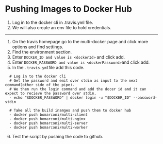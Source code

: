 # Pushing Images to Docker Hub
1. Log in to the docker cli in .travis.yml file.  
2. We will also create an env file to hold credentials.  
--- 
1. On the travis homepage go to the multi-docker page and click more options and find settings.  
2. Find the environment section.  
3. Enter ```DOCKER_ID and value is <dockerId>``` and click add.  
4. Enter ```DOCKER_PASSWORD and value is <dockerPassword>```and click add.  
5. In the ```.travis.yml```file add this code.  
```
  # Log in to the docker cli
  # Get the password and emit over stdin as input to the next command(other side of the pipe).
  # We then run the login command and add the docer id and it can expect to recieve the password over stdin.
  - echo "$DOCKER_PASSWORD" | docker login -u "$DOCKER_ID" --password-stdin

  # Take all the build inamges and push them to docker hub
  - docker push bomarconi/multi-client
  - docker push bomarconi/multi-nginx
  - docker push bomarconi/multi-server
  - docker push bomarconi/multi-worker
```
6. Test the script by pushing the code to github.  
